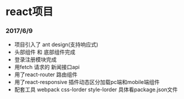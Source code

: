 react项目
===============
### 2017/6/9
*  项目引入了 ant design(支持响应式)
*  头部组件 和 底部组件完成
*  登录注册模块完成
*  用fetch 请求的 新闻接口api
*  用了react-router 路由组件
*  用了react-responsive 插件动态区分加载pc端和mobile端组件
*  配套工具 webpack css-lorder style-lorder 具体看package.json文件


